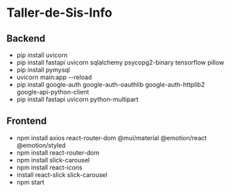 # Taller-de-Sis-Info

## Backend
- pip install uvicorn
- pip install fastapi uvicorn sqlalchemy psycopg2-binary tensorflow pillow
- pip install pymysql
- uvicorn main:app --reload
- pip install google-auth google-auth-oauthlib google-auth-httplib2 google-api-python-client
- pip install fastapi uvicorn python-multipart

## Frontend
- npm install axios react-router-dom @mui/material @emotion/react @emotion/styled
- npm install react-router-dom
- npm install slick-carousel
- npm install react-icons
- install react-slick slick-carousel
- npm start
